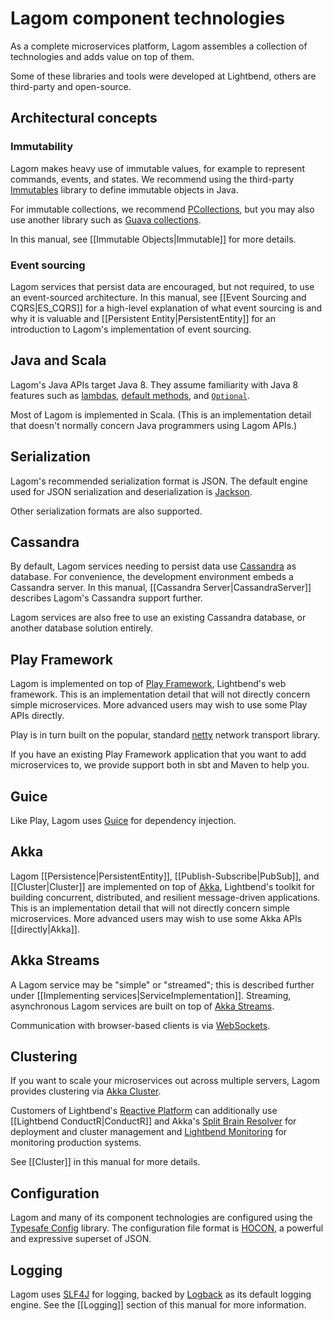 # Lagom component technologies

As a complete microservices platform, Lagom assembles a collection of technologies and adds value on top of them.

Some of these libraries and tools were developed at Lightbend, others are third-party and open-source.

## Architectural concepts

### Immutability

Lagom makes heavy use of immutable values, for example to represent commands, events, and states.  We recommend using the third-party [Immutables](https://immutables.github.io) library to define immutable objects in Java.

For immutable collections, we recommend [PCollections](https://pcollections.org/), but you may also use another library such as [Guava collections](https://github.com/google/guava/wiki/ImmutableCollectionsExplained).

In this manual, see [[Immutable Objects|Immutable]] for more details.

### Event sourcing

Lagom services that persist data are encouraged, but not required, to use an event-sourced architecture.  In this manual, see [[Event Sourcing and CQRS|ES_CQRS]] for a high-level explanation of what event sourcing is and why it is valuable and [[Persistent Entity|PersistentEntity]] for an introduction to Lagom's implementation of event sourcing.

## Java and Scala

Lagom's Java APIs target Java 8. They assume familiarity with Java 8 features such as [lambdas](http://docs.oracle.com/javase/tutorial/java/javaOO/lambdaexpressions.html), [default methods](http://docs.oracle.com/javase/tutorial/java/IandI/defaultmethods.html), and [`Optional`](http://docs.oracle.com/javase/8/docs/api/java/util/Optional.html).

Most of Lagom is implemented in Scala.  (This is an implementation detail that doesn't normally concern Java programmers using Lagom APIs.)

## Serialization

Lagom's recommended serialization format is JSON.  The default engine used for JSON serialization and deserialization is [Jackson](https://github.com/FasterXML/jackson).

Other serialization formats are also supported.

## Cassandra

By default, Lagom services needing to persist data use [Cassandra](http://cassandra.apache.org) as database. For convenience, the development environment embeds a Cassandra server.  In this manual, [[Cassandra Server|CassandraServer]] describes Lagom's Cassandra support further.

Lagom services are also free to use an existing Cassandra database, or another database solution entirely.

## Play Framework

Lagom is implemented on top of [Play Framework](https://www.playframework.com), Lightbend's web framework.  This is an implementation detail that will not directly concern simple microservices.  More advanced users may wish to use some Play APIs directly.

Play is in turn built on the popular, standard [netty](http://netty.io) network transport library.

If you have an existing Play Framework application that you want to add microservices to, we provide support both in sbt and Maven to help you.

## Guice

Like Play, Lagom uses [Guice](https://github.com/google/guice) for dependency injection.

## Akka

Lagom [[Persistence|PersistentEntity]], [[Publish-Subscribe|PubSub]], and [[Cluster|Cluster]] are implemented on top of [Akka](http://akka.io/), Lightbend's toolkit for building concurrent, distributed, and resilient message-driven applications. This is an implementation detail that will not directly concern simple microservices. More advanced users may wish to use some Akka APIs [[directly|Akka]].

## Akka Streams

A Lagom service may be "simple" or "streamed"; this is described further under [[Implementing services|ServiceImplementation]].  Streaming, asynchronous Lagom services are built on top of [Akka Streams](http://doc.akka.io/docs/akka/2.4/java/stream/index.html).

Communication with browser-based clients is via [WebSockets](https://tools.ietf.org/html/rfc6455).

## Clustering

If you want to scale your microservices out across multiple servers, Lagom provides clustering via [Akka Cluster](http://doc.akka.io/docs/akka/2.4/java/cluster-usage.html).

Customers of Lightbend's [Reactive Platform](https://www.lightbend.com/products/lightbend-reactive-platform) can additionally use [[Lightbend ConductR|ConductR]] and Akka's [Split Brain Resolver](http://doc.akka.io/docs/akka/akka-commercial-addons-1.0/java/split-brain-resolver.html) for deployment and cluster management and [Lightbend Monitoring](https://www.lightbend.com/products/monitoring) for monitoring production systems.

See [[Cluster]] in this manual for more details.

## Configuration

Lagom and many of its component technologies are configured using the [Typesafe Config](https://github.com/typesafehub/config) library.  The configuration file format is [HOCON](https://github.com/typesafehub/config/blob/master/HOCON.md), a powerful and expressive superset of JSON.

## Logging

Lagom uses [SLF4J](https://www.slf4j.org/) for logging, backed by [Logback](https://logback.qos.ch/) as its default logging engine.
See the [[Logging]] section of this manual for more information.
